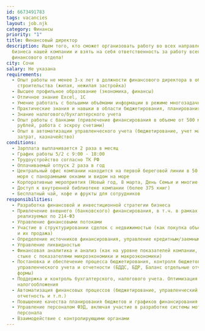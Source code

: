 ```yaml
---
id: 6673491783
tags: vacancies
layout: job.njk
category: Финансы
priority: "1"
title: Финансовый директор
description: Ищем того, кто сможет организовать работу во всех направлениях
  бизнеса нашей компании и взять на себя ответственность за работу всего
  финансового отдела!
city: Сочи
salary: Не указана
requirements:
  - Опыт работы не менее 3-х лет в должности финансового директора в области
    строительства (жилая, нежилая застройка)
  - Высшее профильное образование (экономика, финансы)
  - Отличное знание Excel, 1С
  - Умение работать с большими объёмами информации в режиме многозадачности
  - Практические знания и навыки в области бюджетирования, планирования
  - Знание налогового/бухгалтерского учета
  - Опыт работы с банками (привлечение финансирования в объеме от 500 млн
    рублей, работа с эскроу счетами)
  - Опыт в автоматизации управленческого учета (бюджетирование, учет материалов,
    затрат, казначейство)
conditions:
  - Зарплата выплачивается 2 раза в месяц
  - График работы 5/2 с 9:00 - 18:00
  - Трудоустройство согласно ТК РФ
  - Оплачиваемый отпуск 2 раза в год
  - Центральный офис компании находится на первой береговой линии в 50 м. от
    моря с панорамными окнами и видом на море
  - Корпоративные мероприятия (Новый год, 8 марта, День Семьи и многие другие)
  - Доступ к внутренней библиотеке компании (более 375 книг)
  - Бесплатный чай, кофе и фрукты для сотрудников
responsibilities:
  - Разработка финансовой и инвестиционной стратегии бизнеса
  - Привлечение внешнего (банковского) финансирования, в т.ч. в рамках проектов,
    реализуемых по 214-ФЗ
  - Управление финансовыми потоками
  - Участие в структурировании сделок с недвижимостью (как покупка объектов, так
    и их продажа)
  - Определение источников финансирования, управление кредитным/заемным портфелем
  - Управление ликвидностью
  - Финансовая аналитика и анализ (как на уровне показателей компании, так и на
    стыке с показателями микроэкономики и макроэкономики)
  - Постановка и обеспечение процесса бюджетирования, контроля бюджетов,
    управленческого учета и отчетности (БДДС, БДР, Баланс отдельные отчетные
    формы)
  - Поддержка и контроль бухгалтерского, налогового учета. Оптимизация
    налогообложения
  - Автоматизация финансовых процессов (бюджетирование, управленческий учет и
    отчетность и т.п.)
  - Повышение качества планирования бюджетов и графиков финансирования проектов
  - Управление персоналом ФЭД, включая участие в разработке системы мотивации
    персонала
  - Взаимодействие с контролирующими органами
---
```

